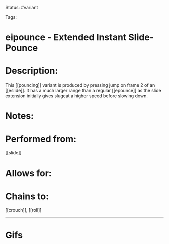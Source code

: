 Status: #variant

Tags: 

# eipounce - Extended Instant Slide-Pounce

# Description:
This [[pouncing]] variant is produced by pressing jump on frame 2 of an [[eslide]]. It has a much larger range than a regular [[epounce]] as the slide extension initially gives slugcat a higher speed before slowing down.

# Notes:


# Performed from:
[[slide]]

# Allows for:


# Chains to:
[[crouch]], [[roll]]

___
# Gifs
